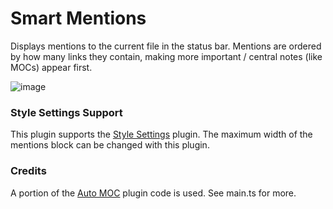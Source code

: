# Smart Mentions
Displays mentions to the current file in the status bar. Mentions are ordered by how many links they contain, making more important / central notes (like MOCs) appear first.

![image](https://user-images.githubusercontent.com/36495056/198428011-7758d5d5-32a2-4384-9da8-7bb27192ac1b.png)

### Style Settings Support
This plugin supports the [Style Settings](https://github.com/mgmeyers/obsidian-style-settings) plugin. The maximum width of the mentions block can be changed with this plugin.

### Credits
A portion of the [Auto MOC](https://github.com/dalcantara7/obsidian-auto-moc) plugin code is used. See main.ts for more.

